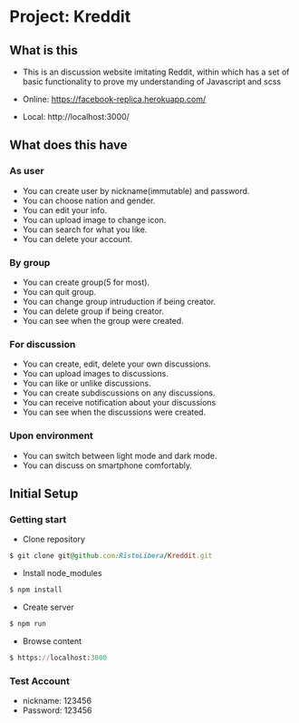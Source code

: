 # Project: Kreddit

## What is this

- This is an discussion website imitating Reddit, 
  within which has a set of basic functionality to prove my understanding of Javascript and scss

- Online: https://facebook-replica.herokuapp.com/
- Local:  http://localhost:3000/

## What does this have

### As user

- You can create user by nickname(immutable) and password.
- You can choose nation and gender.
- You can edit your info.
- You can upload image to change icon.
- You can search for what you like.
- You can delete your account.

### By group

- You can create group(5 for most).
- You can quit group.
- You can change group intruduction if being creator.
- You can delete group if being creator.
- You can see when the group were created.

### For discussion

- You can create, edit, delete your own discussions.
- You can upload images to discussions.
- You can like or unlike discussions.
- You can create subdiscussions on any discussions.
- You can receive notification about your discussions
- You can see when the discussions were created.

### Upon environment

- You can switch between light mode and dark mode.
- You can discuss on smartphone comfortably.

## Initial Setup

### Getting start

- Clone repository
```ruby
$ git clone git@github.com:RistoLibera/Kreddit.git
```

- Install node_modules
```ruby
$ npm install
```

- Create server
```ruby
$ npm run
```

- Browse content
```ruby
$ https://localhost:3000
```

### Test Account

- nickname: 123456
- Password: 123456




